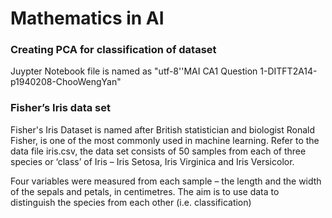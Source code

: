# Mathematics in AI 

### Creating PCA for classification of dataset 
Juypter Notebook file is named as "utf-8''MAI CA1 Question 1-DITFT2A14-p1940208-ChooWengYan" 

### Fisher’s Iris data set
Fisher's Iris Dataset is named after British statistician and biologist Ronald Fisher, is one of the most commonly used in machine learning. 
Refer to the data file iris.csv, the data set consists of 50 samples from each of three species or ‘class’ of Iris – Iris Setosa, Iris Virginica and Iris Versicolor. 

Four variables were measured from each sample – the length and the width of the sepals and petals, in centimetres. The aim is to use data to distinguish the species from each other (i.e. classification)
